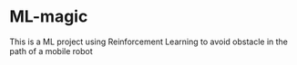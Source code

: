 # ML-magic
This is a ML project using Reinforcement Learning to avoid obstacle in the path of a mobile robot
